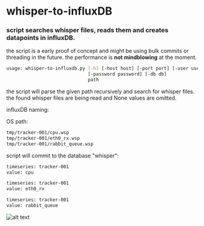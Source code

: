 whisper-to-influxDB
===================

### script searches whisper files, reads them and creates datapoints in influxDB.

the script is a early proof of concept and might be using bulk commits or threading in the future.
the performance is __not mindblowing__ at the moment.


```bash
usage: whisper-to-influxdb.py [-h] [-host host] [-port port] [-user user]
                              [-password password] [-db db]
                              path
```
                              
the script will parse the given path recursively and search for whisper files.
the found whisper files are being read and None values are omitted.

influxDB naming:

OS path:
```bash
tmp/tracker-001/cpu.wsp
tmp/tracker-001/eth0_rx.wsp
tmp/tracker-001/rabbit_queue.wsp
```
         

script will commit to the database "whisper":
```bash
timeseries: tracker-001
value: cpu

timeseries: tracker-001
value: eth0_rx

timeseries: tracker-001
value: rabbit_queue
```

![alt text](http://i.imgur.com/jJnmERu.png)
